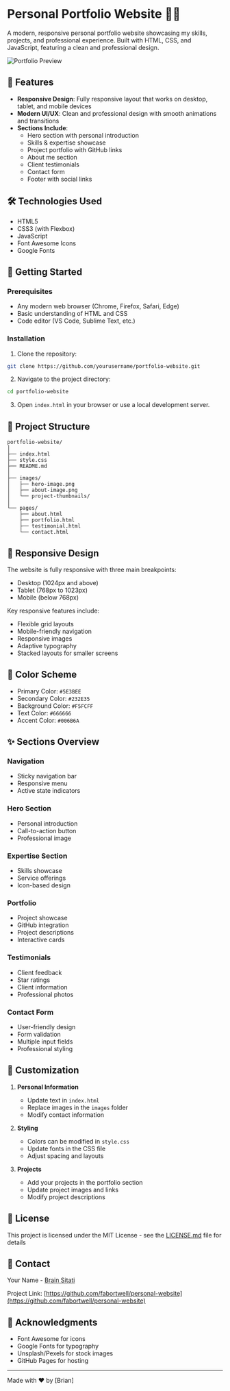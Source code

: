 # Personal Portfolio Website 👨‍💻 

A modern, responsive personal portfolio website showcasing my skills, projects, and professional experience. Built with HTML, CSS, and JavaScript, featuring a clean and professional design.

![Portfolio Preview](![image](https://github.com/user-attachments/assets/3a0d05c3-7b7d-4e3b-9687-382cb95038e1)
)

## 🌟 Features

- **Responsive Design**: Fully responsive layout that works on desktop, tablet, and mobile devices
- **Modern UI/UX**: Clean and professional design with smooth animations and transitions
- **Sections Include**:
  - Hero section with personal introduction
  - Skills & expertise showcase
  - Project portfolio with GitHub links
  - About me section
  - Client testimonials
  - Contact form
  - Footer with social links

## 🛠️ Technologies Used

- HTML5
- CSS3 (with Flexbox)
- JavaScript
- Font Awesome Icons
- Google Fonts

## 🚀 Getting Started

### Prerequisites

- Any modern web browser (Chrome, Firefox, Safari, Edge)
- Basic understanding of HTML and CSS
- Code editor (VS Code, Sublime Text, etc.)

### Installation

1. Clone the repository:
```bash
git clone https://github.com/yourusername/portfolio-website.git
```

2. Navigate to the project directory:
```bash
cd portfolio-website
```

3. Open `index.html` in your browser or use a local development server.

## 📁 Project Structure

```
portfolio-website/
│
├── index.html
├── style.css
├── README.md
│
├── images/
│   ├── hero-image.png
│   ├── about-image.png
│   └── project-thumbnails/
│
└── pages/
    ├── about.html
    ├── portfolio.html
    ├── testimonial.html
    └── contact.html
```

## 📱 Responsive Design

The website is fully responsive with three main breakpoints:
- Desktop (1024px and above)
- Tablet (768px to 1023px)
- Mobile (below 768px)

Key responsive features include:
- Flexible grid layouts
- Mobile-friendly navigation
- Responsive images
- Adaptive typography
- Stacked layouts for smaller screens

## 🎨 Color Scheme

- Primary Color: `#5E3BEE`
- Secondary Color: `#232E35`
- Background Color: `#F5FCFF`
- Text Color: `#666666`
- Accent Color: `#006B6A`

## ✨ Sections Overview

### Navigation
- Sticky navigation bar
- Responsive menu
- Active state indicators

### Hero Section
- Personal introduction
- Call-to-action button
- Professional image

### Expertise Section
- Skills showcase
- Service offerings
- Icon-based design

### Portfolio
- Project showcase
- GitHub integration
- Project descriptions
- Interactive cards

### Testimonials
- Client feedback
- Star ratings
- Client information
- Professional photos

### Contact Form
- User-friendly design
- Form validation
- Multiple input fields
- Professional styling

## 🔧 Customization

1. **Personal Information**
   - Update text in `index.html`
   - Replace images in the `images` folder
   - Modify contact information

2. **Styling**
   - Colors can be modified in `style.css`
   - Update fonts in the CSS file
   - Adjust spacing and layouts

3. **Projects**
   - Add your projects in the portfolio section
   - Update project images and links
   - Modify project descriptions

## 📝 License

This project is licensed under the MIT License - see the [LICENSE.md](LICENSE.md) file for details

## 👥 Contact

Your Name - [Brain Sitati](mailto:briansittt@gmail.com)

Project Link: [https://github.com/fabortwell/personal-website](https://github.com/fabortwell/personal-website)

## 🙏 Acknowledgments

- Font Awesome for icons
- Google Fonts for typography
- Unsplash/Pexels for stock images
- GitHub Pages for hosting

---
Made with ❤️ by [Brian]
